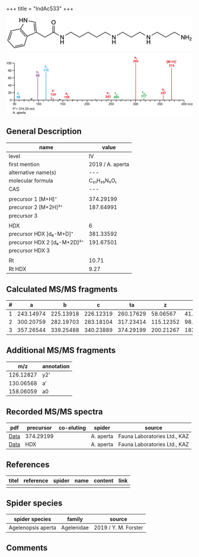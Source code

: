 +++
title = "IndAc533"
+++

![](/img/IndAc533.png)

![](/img_MSMS/374_IndAc533_Aa.png)

## General Description

| name                        | value            |
|-----------------------------|------------------|
| level                       | IV               |
| first mention               | 2019 / A. aperta |
| alternative name(s)         | ---              |
| molecular formula           | C₂₁H₃₅N₅O₁       |
| CAS                         | ---              |
|                             |                  |
| precursor 1 [M+H]⁺          | 374.29199        |
| precursor 2 [M+2H]²⁺        | 187.64991        |
| precursor 3                 |                  |
|                             |                  |
| HDX                         | 6                |
| precursor HDX   [d₆-M+D]⁺   | 381.33592        |
| precursor HDX 2 [d₆-M+2D]²⁺ | 191.67501        |
| precursor HDX 3             |                  |
|                             |                  |
| Rt                          | 10.71            |
| Rt HDX                      | 9.27             |

## Calculated MS/MS fragments

| # | a         | b         | c         | ta        | z         | y         | tz        |
|---|-----------|-----------|-----------|-----------|-----------|-----------|-----------|
| 1 | 243.14974 | 225.13918 | 226.12319 | 260.17629 | 58.06567  | 41.03912  | 75.09222  |
| 2 | 300.20759 | 282.19703 | 283.18104 | 317.23414 | 115.12352 | 98.09697  | 132.15007 |
| 3 | 357.26544 | 339.25488 | 340.23889 | 374.29199 | 200.21267 | 183.18612 | 217.23922 |

## Additional MS/MS fragments

| m/z       | annotation |
|-----------|------------|
| 126.12827 | y2'        |
| 130.06568 | a'         |
| 158.06059 | a0         |

## Recorded MS/MS spectra

| pdf                                           | precursor | co-eluting | spider    | source                       |
|-----------------------------------------------|-----------|------------|-----------|------------------------------|
| [Data](/pdf/A-aperta/374_IndAc533_Aa.pdf)     | 374.29199 |            | A. aperta | Fauna Laboratories Ltd., KAZ |
| [Data](/pdf/A-aperta/374_IndAc533_Aa_HDX.pdf) | HDX       |            | A. aperta | Fauna Laboratories Ltd., KAZ |

## References

| titel     | reference   | spider    | name   | content  | link |
|-----------|-------------|-----------|--------|----------|-----|
|           |             |           |        |          |     |

## Spider species

| spider species     | family     | source               |
|--------------------|------------|----------------------|
| Agelenopsis aperta | Agelenidae | 2019 / Y. M. Forster |

## Comments